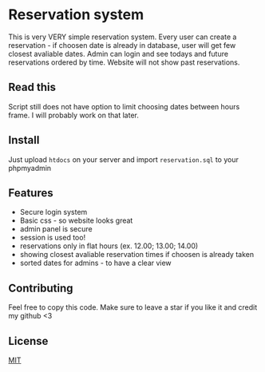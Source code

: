 # Reservation system

This is very VERY simple reservation system. Every user can create a reservation - if choosen date is already in database, user will get few closest avaliable dates.
Admin can login and see todays and future reservations ordered by time. Website will not show past reservations.

## Read this

Script still does not have option to limit choosing dates between hours frame. I will probably work on that later.

## Install

Just upload `htdocs` on your server and import `reservation.sql` to your phpmyadmin


## Features

* Secure login system
* Basic css - so website looks great
* admin panel is secure
* session is used too!
* reservations only in flat hours (ex. 12.00; 13.00; 14.00)
* showing closest avaliable reservation times if choosen is already taken
* sorted dates for admins - to have a clear view


## Contributing

Feel free to copy this code. Make sure to leave a star if you like it and credit my github <3

## License
[MIT](https://choosealicense.com/licenses/mit/)
